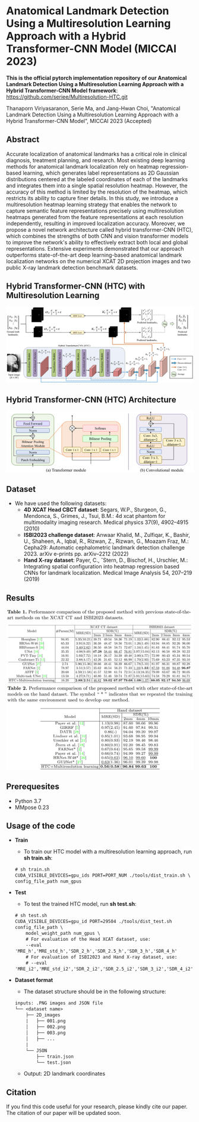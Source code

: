 # Anatomical Landmark Detection Using a Multiresolution Learning Approach with a Hybrid Transformer-CNN Model (MICCAI 2023)


**This is the official pytorch implementation repository of our Anatomical Landmark Detection Using a Multiresolution Learning Approach with a Hybrid Transformer-CNN Model framework**: https://github.com/seriee/Multiresolution-HTC.git

Thanaporn Viriyasaranon, Serie Ma, and Jang-Hwan Choi, "Anatomical Landmark Detection Using a Multiresolution Learning Approach with a Hybrid Transformer-CNN Model", MICCAI 2023 (Accepted)

## Abstract
Accurate localization of anatomical landmarks has a critical role in clinical diagnosis, treatment planning, and research. Most existing deep learning methods for anatomical landmark localization rely on heatmap regression-based learning, which generates label representations as 2D Gaussian distributions centered at the labeled coordinates of each of the landmarks and integrates them into a single spatial resolution heatmap. However, the accuracy of this method is limited by the resolution of the heatmap, which restricts its ability to capture finer details. In this study, we introduce a multiresolution heatmap learning strategy that enables the network to capture semantic feature representations precisely using multiresolution heatmaps generated from the feature representations at each resolution independently, resulting in improved localization accuracy. Moreover, we propose a novel network architecture called hybrid transformer-CNN (HTC), which combines the strengths of both CNN and vision transformer models to improve the network's ability to effectively extract both local and global representations. 
Extensive experiments demonstrated that our approach outperforms state-of-the-art deep learning-based anatomical landmark localization networks on the numerical XCAT 2D projection images and two public X-ray landmark detection benchmark datasets.

## Hybrid Transformer-CNN (HTC) with Multiresolution Learning
<div align="center">
  <img src="resources/Multiresolution_learning_HTC.png"/>
</div>


## Hybrid Transformer-CNN (HTC) Architecture
<div align="center">
  <img src="resources/Hybrid_Transformer_CNN.png"/>
</div>

## Dataset
- We have used the following datasets:
  - **4D XCAT Head CBCT dataset**: Segars, W.P., Sturgeon, G., Mendonca, S., Grimes, J., Tsui, B.M.: 4d xcat phantom for multimodality imaging research. Medical physics 37(9), 4902–4915 (2010)
  - **ISBI2023 challenge dataset**: Anwaar Khalid, M., Zulfiqar, K., Bashir, U., Shaheen, A., Iqbal, R., Rizwan, Z., Rizwan, G., Moazam Fraz, M.: Cepha29: Automatic cephalometric landmark detection challenge 2023. arXiv e-prints pp. arXiv–2212 (2022)
  - **Hand X-ray dataset**: Payer, C., ˇStern, D., Bischof, H., Urschler, M.: Integrating spatial configuration into heatmap regression based CNNs for landmark localization. Medical Image Analysis 54, 207–219 (2019)

## Results
<div align="center">
  <img src="resources/Table1.PNG"/>
</div>
<div align="center">
  <img src="resources/Table2.PNG"/>
</div>

## Prerequesites
- Python 3.7
- MMpose 0.23

## Usage of the code

- **Train**
  - To train our HTC model with a multiresolution learning approach, run **sh train.sh**:
  ```
  # sh train.sh
  CUDA_VISIBLE_DEVICES=gpu_ids PORT=PORT_NUM ./tools/dist_train.sh \
  config_file_path num_gpus
  ```

- **Test**
  - To test the trained HTC model, run **sh test.sh**:
  ```
  # sh test.sh
  CUDA_VISIBLE_DEVICES=gpu_id PORT=29504 ./tools/dist_test.sh config_file_path \
      model_weight_path num_gpus \
      # For evaluation of the Head XCAT dataset, use:
      --eval 'MRE_h','MRE_std_h','SDR_2_h','SDR_2.5_h','SDR_3_h','SDR_4_h'
      # For evaluation of ISBI2023 and Hand X-ray dataset, use:
      # --eval 'MRE_i2','MRE_std_i2','SDR_2_i2','SDR_2.5_i2','SDR_3_i2','SDR_4_i2'
  ```

- **Dataset format**
  - The dataset structure should be in the following structure:

  ```
  inputs: .PNG images and JSON file
  └── <dataset name>
      ├── 2D_images
      |   ├── 001.png
      │   ├── 002.png
      │   ├── 003.png
      │   ├── ...
      |
      └── JSON
          ├── train.json
          └── test.json
  ```

  - Output: 2D landmark coordinates

## Citation 
If you find this code useful for your research, please kindly cite our paper. The citation of our paper will be updated soon.
